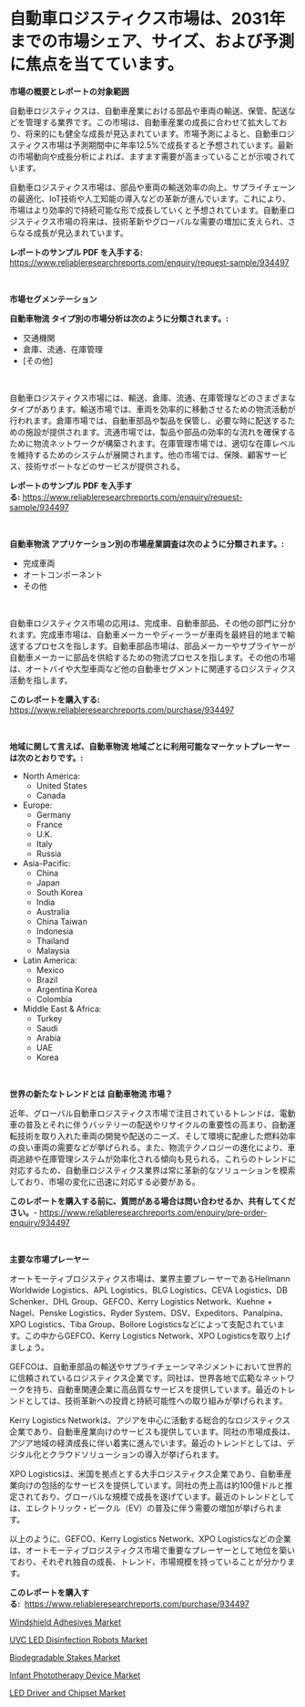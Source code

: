 <p><h1>自動車ロジスティクス市場は、2031年までの市場シェア、サイズ、および予測に焦点を当てています。</h1></p><p><strong>市場の概要とレポートの対象範囲</strong></p>
<p><p>自動車ロジスティクスは、自動車産業における部品や車両の輸送、保管、配送などを管理する業界です。この市場は、自動車産業の成長に合わせて拡大しており、将来的にも健全な成長が見込まれています。市場予測によると、自動車ロジスティクス市場は予測期間中に年率12.5%で成長すると予想されています。最新の市場動向や成長分析によれば、ますます需要が高まっていることが示唆されています。</p><p>自動車ロジスティクス市場は、部品や車両の輸送効率の向上、サプライチェーンの最適化、IoT技術や人工知能の導入などの革新が進んでいます。これにより、市場はより効率的で持続可能な形で成長していくと予想されています。自動車ロジスティクス市場の将来は、技術革新やグローバルな需要の増加に支えられ、さらなる成長が見込まれています。</p></p>
<p><strong>レポートのサンプル PDF を入手する:</strong> <a href="https://www.reliableresearchreports.com/enquiry/request-sample/934497">https://www.reliableresearchreports.com/enquiry/request-sample/934497</a></p>
<p>&nbsp;</p>
<p><strong>市場セグメンテーション</strong></p>
<p><strong>自動車物流 タイプ別の市場分析は次のように分類されます。:</strong></p>
<p><ul><li>交通機関</li><li>倉庫、流通、在庫管理</li><li>[その他]</li></ul></p>
<p>&nbsp;</p>
<p><p>自動車ロジスティクス市場には、輸送、倉庫、流通、在庫管理などのさまざまなタイプがあります。輸送市場では、車両を効率的に移動させるための物流活動が行われます。倉庫市場では、自動車部品や製品を保管し、必要な時に配送するための施設が提供されます。流通市場では、製品や部品の効率的な流れを確保するために物流ネットワークが構築されます。在庫管理市場では、適切な在庫レベルを維持するためのシステムが展開されます。他の市場では、保険、顧客サービス、技術サポートなどのサービスが提供される。</p></p>
<p><strong>レポートのサンプル PDF を入手する:</strong>&nbsp;<a href="https://www.reliableresearchreports.com/enquiry/request-sample/934497">https://www.reliableresearchreports.com/enquiry/request-sample/934497</a></p>
<p>&nbsp;</p>
<p><strong> 自動車物流 アプリケーション別の市場産業調査は次のように分類されます。:</strong></p>
<p><ul><li>完成車両</li><li>オートコンポーネント</li><li>その他</li></ul></p>
<p>&nbsp;</p>
<p><p>自動車ロジスティクス市場の応用は、完成車、自動車部品、その他の部門に分かれます。完成車市場は、自動車メーカーやディーラーが車両を最終目的地まで輸送するプロセスを指します。自動車部品市場は、部品メーカーやサプライヤーが自動車メーカーに部品を供給するための物流プロセスを指します。その他の市場は、オートバイや大型車両など他の自動車セグメントに関連するロジスティクス活動を指します。</p></p>
<p><strong>このレポートを購入する:</strong>&nbsp; <a href="https://www.reliableresearchreports.com/purchase/934497">https://www.reliableresearchreports.com/purchase/934497</a></p>
<p>&nbsp;</p>
<p><strong>地域に関して言えば、自動車物流 地域ごとに利用可能なマーケットプレーヤーは次のとおりです。:</strong></p>
<p><ul>
    <li>
        North America:
        <ul>
            <li>United States</li>
            <li>Canada</li>
        </ul>
    </li>
    <li>
        Europe:
        <ul>
            <li>Germany</li>
            <li>France</li>
            <li>U.K.</li>
            <li>Italy</li>
            <li>Russia</li>
        </ul>
    </li>
    <li>
        Asia-Pacific:
        <ul>
            <li>China</li>
            <li>Japan</li>
            <li>South Korea</li>
            <li>India</li>
            <li>Australia</li>
            <li>China Taiwan</li>
            <li>Indonesia</li>
            <li>Thailand</li>
            <li>Malaysia</li>
        </ul>
    </li>
    <li>
        Latin America:
        <ul>
            <li>Mexico</li>
            <li>Brazil</li>
            <li>Argentina Korea</li>
            <li>Colombia</li>
        </ul>
    </li>
    <li>
        Middle East & Africa:
        <ul>
            <li>Turkey</li>
            <li>Saudi</li>
            <li>Arabia</li>
            <li>UAE</li>
            <li>Korea</li>
        </ul>
    </li>
    </ul></p>
<p>&nbsp;</p>
<p><strong>世界の新たなトレンドとは 自動車物流 市場？</strong></p>
<p><p>近年、グローバル自動車ロジスティクス市場で注目されているトレンドは、電動車の普及とそれに伴うバッテリーの配送やリサイクルの重要性の高まり、自動運転技術を取り入れた車両の開発や配送のニーズ、そして環境に配慮した燃料効率の良い車両の需要などが挙げられる。また、物流テクノロジーの進化により、車両追跡や在庫管理システムが効率化される傾向も見られる。これらのトレンドに対応するため、自動車ロジスティクス業界は常に革新的なソリューションを模索しており、市場の変化に迅速に対応する必要がある。</p></p>
<p><strong>このレポートを購入する前に、質問がある場合は問い合わせるか、共有してください。</strong>- <a href="https://www.reliableresearchreports.com/enquiry/pre-order-enquiry/934497">https://www.reliableresearchreports.com/enquiry/pre-order-enquiry/934497</a></p>
<p>&nbsp;</p>
<p><strong>主要な市場プレーヤー</strong></p>
<p><p>オートモーティブロジスティクス市場は、業界主要プレーヤーであるHellmann Worldwide Logistics、APL Logistics、BLG Logistics、CEVA Logistics、DB Schenker、DHL Group、GEFCO、Kerry Logistics Network、Kuehne + Nagel、Penske Logistics、Ryder System、DSV、Expeditors、Panalpina、XPO Logistics、Tiba Group、Bollore Logisticsなどによって支配されています。この中からGEFCO、Kerry Logistics Network、XPO Logisticsを取り上げましょう。</p><p>GEFCOは、自動車部品の輸送やサプライチェーンマネジメントにおいて世界的に信頼されているロジスティクス企業です。同社は、世界各地で広範なネットワークを持ち、自動車関連企業に高品質なサービスを提供しています。最近のトレンドとしては、技術革新への投資と持続可能性への取り組みが挙げられます。</p><p>Kerry Logistics Networkは、アジアを中心に活動する総合的なロジスティクス企業であり、自動車産業向けのサービスも提供しています。同社の市場成長は、アジア地域の経済成長に伴い着実に進んでいます。最近のトレンドとしては、デジタル化とクラウドソリューションの導入が挙げられます。</p><p>XPO Logisticsは、米国を拠点とする大手ロジスティクス企業であり、自動車産業向けの包括的なサービスを提供しています。同社の売上高は約100億ドルと推定されており、グローバルな規模で成長を遂げています。最近のトレンドとしては、エレクトリック・ビークル（EV）の普及に伴う需要の増加が挙げられます。</p><p>以上のように、GEFCO、Kerry Logistics Network、XPO Logisticsなどの企業は、オートモーティブロジスティクス市場で重要なプレーヤーとして地位を築いており、それぞれ独自の成長、トレンド、市場規模を持っていることが分かります。</p></p>
<p><strong>このレポートを購入する:</strong>&nbsp;&nbsp;<a href="https://www.reliableresearchreports.com/purchase/934497">https://www.reliableresearchreports.com/purchase/934497</a></p>
<p><p><a href="https://view.publitas.com/reportprime-1/windshield-adhesives-market-analysis-examines-its-scope-on-growth-opportunities-and-forecasted-trends-spanning-from-2024-to-2031/">Windshield Adhesives Market</a></p><p><a href="https://pretty-mail-caf.notion.site/UVC-LED-Disinfection-Robots-Market-A-Comprehensive-Report-of-its-Market-Share-Growth-Trends-2024--50d3d5af951a46eebf52329e47bfd310">UVC LED Disinfection Robots Market</a></p><p><a href="https://view.publitas.com/reportprime-1/biodegradable-stakes-market-size-and-growth-market-segmentation-regional-and-country-breakdowns-and-market-trends-for-period-from-2024-2031/">Biodegradable Stakes Market</a></p><p><a href="https://github.com/Sarissaschmalingtr6fz2739/Market-Research-Report-List-1/blob/main/infant-phototherapy-device-market.md">Infant Phototherapy Device Market</a></p><p><a href="https://flame-sidecar-702.notion.site/LED-Driver-and-Chipset-Market-Size-Evaluating-its-Market-Trends-Growth-and-Projections-2024-203-53c22e6363b64a29b02f37719c73b473">LED Driver and Chipset Market</a></p></p>